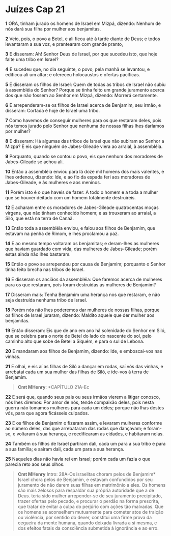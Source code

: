 # Juízes Cap 21

**1** 	ORA, tinham jurado os homens de Israel em Mizpá, dizendo: Nenhum de nós dará sua filha por mulher aos benjamitas.

**2** 	Veio, pois, o povo a Betel, e ali ficou até à tarde diante de Deus; e todos levantaram a sua voz, e prantearam com grande pranto,

**3** 	E disseram: Ah! Senhor Deus de Israel, por que sucedeu isto, que hoje falte uma tribo em Israel?

**4** 	E sucedeu que, no dia seguinte, o povo, pela manhã se levantou, e edificou ali um altar; e ofereceu holocaustos e ofertas pacíficas.

**5** 	E disseram os filhos de Israel: Quem de todas as tribos de Israel não subiu à assembléia do Senhor? Porque se tinha feito um grande juramento acerca dos que não fossem ao Senhor em Mizpá, dizendo: Morrerá certamente.

**6** 	E arrependeram-se os filhos de Israel acerca de Benjamim, seu irmão, e disseram: Cortada é hoje de Israel uma tribo.

**7** 	Como havemos de conseguir mulheres para os que restaram deles, pois nós temos jurado pelo Senhor que nenhuma de nossas filhas lhes daríamos por mulher?

**8** 	E disseram: Há algumas das tribos de Israel que não subiram ao Senhor a Mizpá? E eis que ninguém de Jabes-Gileade viera ao arraial, à assembléia.

**9** 	Porquanto, quando se contou o povo, eis que nenhum dos moradores de Jabes-Gileade se achou ali.

**10** 	Então a assembléia enviou para lá doze mil homens dos mais valentes, e lhes ordenou, dizendo: Ide, e ao fio da espada feri aos moradores de Jabes-Gileade, e às mulheres e aos meninos.

**11** 	Porém isto é o que haveis de fazer: A todo o homem e a toda a mulher que se houver deitado com um homem totalmente destruireis.

**12** 	E acharam entre os moradores de Jabes-Gileade quatrocentas moças virgens, que não tinham conhecido homem; e as trouxeram ao arraial, a Siló, que está na terra de Canaã.

**13** 	Então toda a assembléia enviou, e falou aos filhos de Benjamim, que estavam na penha de Rimom, e lhes proclamou a paz.

**14** 	E ao mesmo tempo voltaram os benjamitas; e deram-lhes as mulheres que haviam guardado com vida, das mulheres de Jabes-Gileade; porém estas ainda não lhes bastaram.

**15** 	Então o povo se arrependeu por causa de Benjamim; porquanto o Senhor tinha feito brecha nas tribos de Israel.

**16** 	E disseram os anciãos da assembléia: Que faremos acerca de mulheres para os que restaram, pois foram destruídas as mulheres de Benjamim?

**17** 	Disseram mais: Tenha Benjamim uma herança nos que restaram, e não seja destruída nenhuma tribo de Israel.

**18** 	Porém nós não lhes poderemos dar mulheres de nossas filhas, porque os filhos de Israel juraram, dizendo: Maldito aquele que der mulher aos benjamitas.

**19** 	Então disseram: Eis que de ano em ano há solenidade do Senhor em Siló, que se celebra para o norte de Betel do lado do nascente do sol, pelo caminho alto que sobe de Betel a Siquém, e para o sul de Lebona.

**20** 	E mandaram aos filhos de Benjamim, dizendo: Ide, e emboscai-vos nas vinhas.

**21** 	E olhai, e eis aí as filhas de Siló a dançar em rodas, saí vós das vinhas, e arrebatai cada um sua mulher das filhas de Siló, e ide-vos à terra de Benjamim.

> **Cmt MHenry**: *CAPÍTULO 21A-Ec

**22** 	E será que, quando seus pais ou seus irmãos vierem a litigar conosco, nós lhes diremos: Por amor de nós, tende compaixão deles, pois nesta guerra não tomamos mulheres para cada um deles; porque não lhas destes vós, para que agora ficásseis culpados.

**23** 	E os filhos de Benjamim o fizeram assim, e levaram mulheres conforme ao número deles, das que arrebataram das rodas que dançavam; e foram-se, e voltaram à sua herança, e reedificaram as cidades, e habitaram nelas.

**24** 	Também os filhos de Israel partiram dali, cada um para a sua tribo e para a sua família; e saíram dali, cada um para a sua herança.

**25** 	Naqueles dias não havia rei em Israel; porém cada um fazia o que parecia reto aos seus olhos.


> **Cmt MHenry** Intro: 28A-Os israelitas choram pelos de Benjamim* Israel chora pelos de Benjamim, e estavam confundidos por seu juramento de não darem suas filhas em matrimônio a eles. Os homens são mais zelosos para respaldar sua própria autoridade que a de Deus. teria sido mulher arrepender-se de seu juramento precipitado, trazer ofertas pelo pecado, e procurar o perdão na forma prescrita, que tratar de evitar a culpa do perjúrio com ações tão malvadas. Que os homens se aconselhem mutuamente para cometer atos de traição ou violência, por sentido do dever, constitui uma firme prova da cegueira da mente humana, quando deixada livrada a si mesma, e dos efeitos fatais da consciência submetida à ignorância e ao erro.